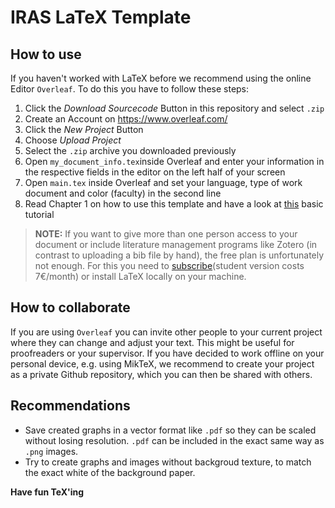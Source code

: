 # IRAS LaTeX Template

## How to use
 
If you haven't worked with LaTeX before we recommend using the online Editor `Overleaf`. To do this you have to follow these steps:

1. Click the *Download Sourcecode* Button in this repository and select `.zip`
2. Create an Account on https://www.overleaf.com/
3. Click the *New Project* Button
4. Choose *Upload Project* 
5. Select the `.zip` archive you downloaded previously
6. Open `my_document_info.tex`inside Overleaf and enter your information in the respective fields in the editor on the left half of your screen
7. Open `main.tex` inside Overleaf and set your language, type of work document and color (faculty) in the second line
8. Read Chapter 1 on how to use this template and have a look at [this](https://de.overleaf.com/learn/latex/Learn_LaTeX_in_30_minutes) basic tutorial 

> **NOTE:** If you want to give more than one person access to your document or include literature management programs like Zotero (in contrast to uploading a bib file by hand), the free plan is unfortunately not enough. For this you need to [subscribe](https://www.overleaf.com/user/subscription/plans)(student version costs 7€/month) or install LaTeX locally on your machine.

## How to collaborate
If you are using `Overleaf` you can invite other people to your current project where they can change and adjust your text. This might be useful for proofreaders or your supervisor. 
If you have decided to work offline on your personal device, e.g. using MikTeX, we recommend to create your project as a private Github repository, which you can then be shared with others.

## Recommendations
- Save created graphs in a vector format like `.pdf` so they can be scaled without losing resolution. `.pdf` can be included in the exact same way as `.png` images. 
- Try to create graphs and images without backgroud texture, to match the exact white of the background paper. 

**Have fun TeX'ing**
